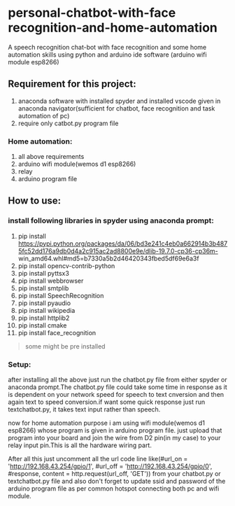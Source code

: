 # personal-chatbot-with-face recognition-and-home-automation
A speech recognition chat-bot with face recognition and some home automation skills using python and arduino ide software (arduino wifi module esp8266)

## Requirement for this project:
1. anaconda software with installed spyder and installed vscode given in anaconda navigator(sufficient for chatbot, face recognition and task automation of pc)
2. require only catbot.py program file

### Home automation:
1. all above requirements
2. arduino wifi module(wemos d1 esp8266)
3. relay
4. arduino program file

## How to use:

### install following libraries in spyder using anaconda prompt:
1. pip install https://pypi.python.org/packages/da/06/bd3e241c4eb0a662914b3b4875fc52dd176a9db0d4a2c915ac2ad8800e9e/dlib-19.7.0-cp36-cp36m-  win_amd64.whl#md5=b7330a5b2d46420343fbed5df69e6a3f
2. pip install opencv-contrib-python   
3. pip install pyttsx3
4. pip install webbrowser
5. pip install smtplib
6. pip install SpeechRecognition
7. pip install pyaudio
8. pip install wikipedia
9. pip install httplib2
10. pip install cmake
11. pip install face_recognition

> some might be pre installed

### Setup:

after installing all the above  just run the chatbot.py file from either spyder or anaconda prompt.The chatbot.py file could take some time in response as it is dependent on your network speed for speech to text cnversion and then again text to speed conversion.if want some quick response just run textchatbot.py, it takes text input rather than speech.

now for home automation purpose i am using wifi module(wemos d1 esp8266) whose program is given in arduino program file. just upload that program into your board and join the wire from D2 pin(in my case) to your relay input pin.This is all the hardware wiring part.

After all this just uncomment all the url code line like(#url_on = 'http://192.168.43.254/gpio/1', 
#url_off = 'http://192.168.43.254/gpio/0', 
#response, content = http.request(url_off, 'GET')) from your chatbot.py or textchatbot.py file and also don't forget to update ssid and password of the arduino program file as per common hotspot connecting both pc and wifi module.


